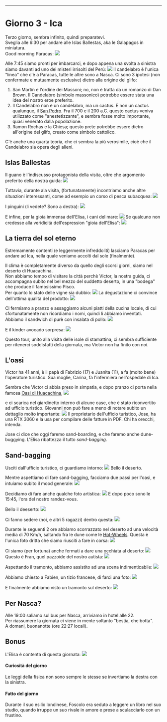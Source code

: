 ---
# Giorno 3 - Ica

Terzo giorno, sembra infinito, quindi preparatevi.</br>
Sveglia alle 6:30 per andare alle Islas Ballestas, aka le Galapagos in miniatura.</br>
Good morning Paracas:
![](../photos/blog/3/IMG_8691.webp)

Alle 7:45 siamo pronti per imbarcarci, e dopo appena una svolta a sinistra siamo davanti ad uno dei misteri irrisolti del Perù:
![](../photos/blog/3/IMG_8710.webp)
Il candelabro è l'unica "linea" che c'è a Paracas, tutte le altre sono a Nasca. Ci sono 3 ipotesi (non confermate e mutuamente esclusive) dietro alla origine del glifo:
1. San Martín e l'ordine dei Massoni; no, non è tratta da un romanzo di Dan Brown. Il Candelabro (simbolo massonico) potrebbe essere stata una idea del nostro eroe preferito.
2. Il Candelabro non è un candelabro, ma un cactus. E non un cactus qualunque, il [San Pedro](https://es.wikipedia.org/wiki/Echinopsis_pachanoi). Fra il 700 e il 200 a.C. questo cactus veniva utilizzato come "anestetizzante", e sembra fosse molto importante, quasi venerato dalla popolazione. 
3. Ramon Rochas e la Chiesa; questo prete potrebbe essere dietro all'origine del glifo, creato come simbolo cattolico.

C'è anche una quarta teoria, che ci sembra la più verosimile, cioè che il Candelabro sia opera degli alieni.

## Islas Ballestas
Il guano è l'indiscusso protagonista della visita, oltre che argomento preferito della nostra guida:
![](../photos/blog/3/IMG_8744.webp)

Tuttavia, durante ala visita, (fortunatamente) incontriamo anche altre situazioni interessanti, come ad esempio un corso di pesca subacquea:
![](../photos/blog/3/IMG_8726.webp)

I pinguini (li vedete? Sono a destra):
![](../photos/blog/3/IMG_8722.webp)

E infine, per la gioia immensa dell'Elisa, i cani del mare:
![](../photos/blog/3/IMG_8794.webp)
Se qualcuno non credesse alla veridicità dell'espression "gioia dell'Elisa":
![](../photos/blog/3/IMG_8785.webp)

## La tierra del sol eterno
Estremamente contenti (e leggermente infreddoliti) lasciamo Paracas per andare ad Ica, nella quale veniamo accolti dal sole (finalmente).

Il clima è completamente diverso da quello degli scorsi giorni, siamo nel deserto di Huacachina. </br>
Non abbiamo tempo di visitare la città perchè Victor, la nostra guida, ci accompagna subito nel bel mezzo del suddetto deserto, in una "bodega" che produce il famosissimo Pisco. <br/>
Per quanto lo stato delle vigne sia dubbio:
![](../photos/blog/3/IMG_8830.webp)
La degustazione ci convince dell'ottima qualità del prodotto:
![](../photos/blog/3/IMG_collage.webp)

Ci fermiamo a pranzo e assaggiamo alcuni piatti della cucina locale, di cui sfortunatamente non ricordiamo i nomi, quindi li abbiamo inventati. </br>
Abbiamo il sandwich di purè con insalata di pollo:
![](../photos/blog/3/IMG_8843.webp)

E il kinder avocado sorpresa:
![](../photos/blog/3/IMG_8844.webp)

Questo tour, unito alla visita delle isole di stamattina, ci sembra sufficiente per ritenerci soddisfatti della giornata, ma Victor non ha finito con noi.

## L'oasi
Victor ha 41 anni, è il papà di Fabrizio (17) e Juanita (11), a fa (molto bene) l'operatore turistico. Sua moglie, Carina, fa l'infermiera nell'ospedale di Ica. 

Sembra che Victor ci abbia preso in simpatia, e dopo pranzo ci porta nella famosa [Oasi di Huacachina](https://it.wikipedia.org/wiki/Huacachina), 
![](../photos/blog/3/IMG_8852.webp)

e ci scarica nel giardinetto interno di alcune case, che è stato riconvertito ad ufficio turistico. Giovanni non può fare a meno di notare subito un dettaglio molto importante:
![](../photos/blog/3/IMG_8855.webp)
Il proprietario dell'ufficio turistico, Jose, ha una RTX 3060 e la usa per compilare delle fatture in PDF. Chi ha orecchi, intenda.

Jose ci dice che oggi faremo sand-boarding, e che faremo anche dune-buggying. L'Elisa ribattezza il tutto *sand-bagging*.

## Sand-bagging
Usciti dall'ufficio turistico, ci guardiamo intorno:
![](../photos/blog/3/IMG_8856.webp)
Bello il deserto.

Mentre aspettiamo di fare sand-bagging, facciamo due passi per l'oasi, e intuiamo subito il mood generale:
![](../photos/blog/3/IMG_8869.webp)

Decidiamo di fare anche qualche foto artistica:
![](../photos/blog/3/IMG_pantene.webp)
E dopo poco sono le 15:45, l'ora del nostro randez-vous.

Bello il deeserto:
![](../photos/blog/3/IMG_8903.webp)

Ci fanno sedere (noi, e altri 5 ragazzi) dentro questa:
![](../photos/blog/3/IMG_8996.webp)

Durante le seguenti 2 ore abbiamo scorrazzato nel deserto ad una velocità media di 70 Km/h, saltando fra le dune come le [Hot-Wheels](https://www.youtube.com/watch?v=ypAthG-mMoQ).
Questa è l'unica foto dritta che siamo riusciti a fare in corsa:
![](../photos/blog/3/IMG_8927.webp)

Ci siamo (per fortuna) anche fermati a dare una occhiata al deserto:
![](../photos/blog/3/IMG_8966.webp)
Questo è Fran, quel pazzoide del nostro autista:
![](../photos/blog/3/IMG_8989.webp)

Aspettando il tramonto, abbiamo assistito ad una scena indimenticabile:
![](../photos/blog/3/IMG_9008.webp)

Abbiamo chiesto a Fabien, un tizio francese, di farci una foto:
![](../photos/blog/3/IMG_9018.webp)

E finalmente abbiamo visto un tramonto sul deserto:
![](../photos/blog/3/IMG_9040.webp)

## Per Nasca?
Alle 19:00 saliamo sul bus per Nasca, arriviamo in hotel alle 22. <br/>
Per riassumere la giornata ci viene in mente soltanto "bestia, che botta".<br/>
A domani, buonanotte (ore 22:27 locali).

## Bonus
L'Elisa è contenta di questa giornata:
![](../photos/blog/3/IMG_9051.webp)

#### Curiosità del giorno
Le leggi della fisica non sono sempre le stesse se invertiamo la destra con la sinistra.
#### Fatto del giorno
Durante il suo esilio londinese, Foscolo era seduto a leggere un libro nel suo studio, quando irruppe un suo rivale in amore e prese a sculacciarlo con un frustino.














